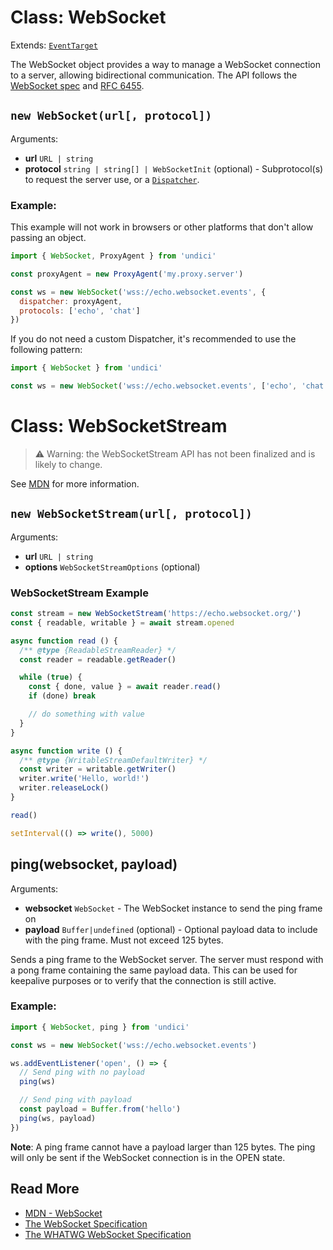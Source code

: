 # Class: WebSocket

Extends: [`EventTarget`](https://developer.mozilla.org/en-US/docs/Web/API/EventTarget)

The WebSocket object provides a way to manage a WebSocket connection to a server, allowing bidirectional communication. The API follows the [WebSocket spec](https://developer.mozilla.org/en-US/docs/Web/API/WebSocket) and [RFC 6455](https://datatracker.ietf.org/doc/html/rfc6455).

## `new WebSocket(url[, protocol])`

Arguments:

* **url** `URL | string`
* **protocol** `string | string[] | WebSocketInit` (optional) - Subprotocol(s) to request the server use, or a [`Dispatcher`](/docs/docs/api/Dispatcher.md).

### Example:

This example will not work in browsers or other platforms that don't allow passing an object.

```mjs
import { WebSocket, ProxyAgent } from 'undici'

const proxyAgent = new ProxyAgent('my.proxy.server')

const ws = new WebSocket('wss://echo.websocket.events', {
  dispatcher: proxyAgent,
  protocols: ['echo', 'chat']
})
```

If you do not need a custom Dispatcher, it's recommended to use the following pattern:

```mjs
import { WebSocket } from 'undici'

const ws = new WebSocket('wss://echo.websocket.events', ['echo', 'chat'])
```

# Class: WebSocketStream

> ⚠️ Warning: the WebSocketStream API has not been finalized and is likely to change.

See [MDN](https://developer.mozilla.org/en-US/docs/Web/API/WebSocketStream) for more information.

## `new WebSocketStream(url[, protocol])`

Arguments:

* **url** `URL | string`
* **options** `WebSocketStreamOptions` (optional)

### WebSocketStream Example

```js
const stream = new WebSocketStream('https://echo.websocket.org/')
const { readable, writable } = await stream.opened

async function read () {
  /** @type {ReadableStreamReader} */
  const reader = readable.getReader()

  while (true) {
    const { done, value } = await reader.read()
    if (done) break

    // do something with value
  }
}

async function write () {
  /** @type {WritableStreamDefaultWriter} */
  const writer = writable.getWriter()
  writer.write('Hello, world!')
  writer.releaseLock()
}

read()

setInterval(() => write(), 5000)

```

## ping(websocket, payload)
Arguments:

* **websocket** `WebSocket` - The WebSocket instance to send the ping frame on
* **payload** `Buffer|undefined` (optional) - Optional payload data to include with the ping frame. Must not exceed 125 bytes.

Sends a ping frame to the WebSocket server. The server must respond with a pong frame containing the same payload data. This can be used for keepalive purposes or to verify that the connection is still active.

### Example:

```js
import { WebSocket, ping } from 'undici'

const ws = new WebSocket('wss://echo.websocket.events')

ws.addEventListener('open', () => {
  // Send ping with no payload
  ping(ws)

  // Send ping with payload
  const payload = Buffer.from('hello')
  ping(ws, payload)
})
```

**Note**: A ping frame cannot have a payload larger than 125 bytes. The ping will only be sent if the WebSocket connection is in the OPEN state.

## Read More

- [MDN - WebSocket](https://developer.mozilla.org/en-US/docs/Web/API/WebSocket)
- [The WebSocket Specification](https://www.rfc-editor.org/rfc/rfc6455)
- [The WHATWG WebSocket Specification](https://websockets.spec.whatwg.org/)
